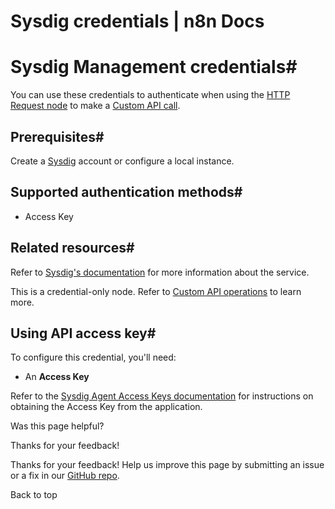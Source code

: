 # Sysdig credentials | n8n Docs

[ ](https://github.com/n8n-io/n8n-docs/edit/main/docs/integrations/builtin/credentials/sysdig.md "Edit this page")

# Sysdig Management credentials#

You can use these credentials to authenticate when using the [HTTP Request node](../../core-nodes/n8n-nodes-base.httprequest/) to make a [Custom API call](../../../custom-operations/).

## Prerequisites#

Create a [Sysdig](https://sysdig.com) account or configure a local instance.

## Supported authentication methods#

  * Access Key

## Related resources#

Refer to [Sysdig's documentation](https://docs.sysdig.com/en/docs/developer-tools/sysdig-api/) for more information about the service.

This is a credential-only node. Refer to [Custom API operations](../../../custom-operations/) to learn more.

## Using API access key#

To configure this credential, you'll need:

  * An **Access Key**

Refer to the [Sysdig Agent Access Keys documentation](https://docs.sysdig.com/en/docs/administration/agent_access_key/) for instructions on obtaining the Access Key from the application.

Was this page helpful? 

Thanks for your feedback! 

Thanks for your feedback! Help us improve this page by submitting an issue or a fix in our [GitHub repo](https://github.com/n8n-io/n8n-docs). 

Back to top